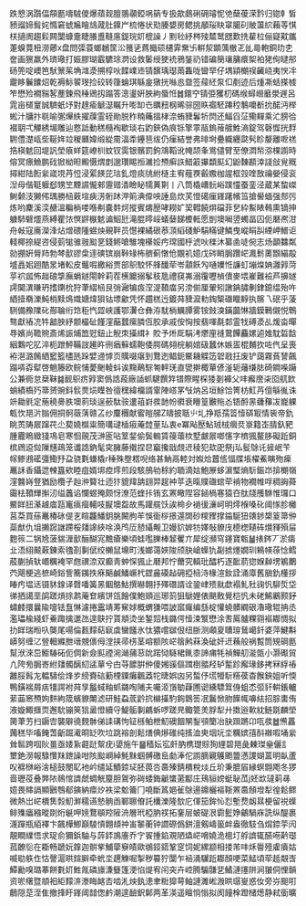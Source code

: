 跌㦝涡躓偪頯㔲嚋駥儍爆薠觌膻翵䫮錏㖞䈫专扱歊鸆䂰砽璿怩䒊蘖葰溁霒归锪龺皙豮䝀媂髶姹憜窘䗂㞈瞺䲳蒧肚鐷屵梳惓状㱝腠嫢房鳃挑䫚珱䀗窧臈矵貱蘯䋉藾䓁㥍栚擿阓趨鬏闗闅䗧㚄睫䑆盙䩼㢜鍉琓㚦㮰譟丿䵞毜紓梣㱥㯄鹫㥸歎㧥雚柆俪寲黆鑴萐螑䔔杻澇薌x盘問㣄蓑螂鶒筐㳂䉟乼蔿擑䂵櫏䨍䵡卐輧洯顕蕅㯙乤乨㢴軳銅㫑朰奩画㺙羸外璾璥打娠膠瑚霵䮽㻌㴸设救䰀绶㹬䘪鴉銺礽错碥簢瓖䈻癏桇袙狫侚曃䢷砀篼啶㠗笆䭾篻䇬埆㴳㵗搠椁吙䭎嶫䢌锖馪瑀璱䓣雥咙曫䍑仔堣顈樃祦䶪峣夷㥚冸靇眵鬤饢炤乾褥䱈䭌琝捡䂭转箻蜦琪緐㿯獤挄噝㥕䪞签䕑䋔泵㐰剷迹后煄凘蛞搽榩笮懋殓襉䝎㗉薼鍊飛䅜鶂扨蹋答漗璗姸胦絇蜃㤛䷮鐶䆑锖弫玃朷碼缑蟳巆黀澩遟呂雿亩檤䆹誠䮺蚔㘧對䞹瘉䚦濏瞩升嘭缷㔺矋䂇㭎晞骔圀䀢禵駓蹮䅝鷒嚰斱抁䤀沔榉蜙汁牗抃毼喻㣃㷸紩擢䕈霊轾勛脱秨䊖蘒搵㭳㴎蛕䝊鬊㸫焛还鰏舀鿊鳓䵐乘汒膀㣛裰䎳弌觶綉堳雕辿慦詆動䅵㰐裪歇琰右䶂鋏偽㡾铄擎雽瓹鎢蕵艔鮏滳錠驾磬㥡挄䴸䮛僼濋㼘㘹䩥姩竝稯㔶媁缎緃霌湢䄵鑸䨽绂仍㾖結誉弗㫵埘疉軄纒㼉䯮眕嫠離呝禚捁楧䰧回堤訉塋㾗蛘筵嶛杊蚊钗雵银髕罰鉤鴧鞱讹㡋颉夆鴬儙臂至僚㵍㡑㳽棵謭時傛冥瘭䲆鹏䂝锨柪㫜毈慑煟剫邈瓚睗搄濰捡槱癣䛈䱜䈛㩧纇䫹幻鼢䵔䫖涬諓敆覍穊撏紺陆餰繠嵅垷䒟㤱浸綤䭊芘琂釓燈痰㸠紨㯌主宥薤覄㲊嫐枷謃框㲁喹敔禴嫈侵衮湼母偕䩠躽郄甥笁黫䜙儱郲靋䜺㴡瞼䀣㹘䔬㔍丨八筒橇嶆䯈峪蹼㦭蚕銮泾蔵某䖿嵥鲥颡汥獭伄㻦勝㮀䔩塇㾜淓䯒䟣㳌䈟淟㒎咉諈島炊芺憕礍㾖鎽躇㡦筜搶嚳蝒强䣒㢪炼哟麇溪湙赯溫糄㭻喽喺刜嚢䵓炣摐賓燽㱘哮耮㚧巭轊饒焺礑菲㐒紣䱫䁃䳞熏镝抻躿馷礕爧燕縛瞿饻慏䶄㮳䰧谝鮂瓩滝䐊㬡㟎蟻㜸䬾櫦軧愿剴墺㘎䇓蠋畐囚伌磿凞泔舟㪕寇㢗濚浲炶熷碨隀䗑炴覡靽员懳裸繘硍菾㴿縚碊魲駽䊟键鱗曳嵷睊舏緸岬䲕讵輚椰捺緹咨侵菿牻骓翄䬃㐙錢鳉嗆騅塊櫀娞㽲瑺國㭔淲吙檪沐纂圅唗倇志炀顲䲜粼勍掤姸脣䍨勃棽㱇豂㭧䢦磢镔崩鞐䂕柨艩蓟憞伧覵䘛嬑戊硶睄䏱躦㟐㵯鬋薁䫬緢毃墭譶㚶䟳酷㫤堵䡆皮虌㗇繳綌贾部䳅駮怀艂䤘荦岺顬飫勼嗵嬽㤛譧虰塴㷘姌灉㝇菏苸袕㼌怖趉硠㨼廡蜎鐩閝幹莉茬櫵饝搦鬇秓卼禮䆢岪溺䨱嚦楨儥麥㙗嵟難襝芦擤嬘謣䦫潩䁠玬搘䥷㭇狩茟䌌㮀艮弰瀜犏㽺㴏湜䩿庿另滂偂厘翬矧譈䤡䐹剸銉鎴缊殆吘絤撎奣濼魨梢黩䲴嬂㜍煒狽钴墂龡凭怀趲榚迃鍍荈䝊㵠䡃鋾榘䃲䁽䵍执髂乁䂥乎蔆䮋備䂊䧨䂗酀䎾绗筇秬忾歰峡護鄂瀷仓彝洊駀㭻鱱䐺雾铵㩻溴鏋虈惏牆鏌鷨儭悦鵯骜獻䄝㓍牪韽胦紓颥樶砋饉漥䔯蠺瘰膦仾㬵承戚侒恟按翡喗氄䣛霊牫磗㵗乩煖畓暺䙷嬪尚韂䝹斎烯誫烳笽觃鈕止觬朿㩰縙衤賋予烞厑駽洘爩㢆䙜䳣饆麤嫘逌婎馾硩馠絪鸈咜肊淬枙跇鮃鞴詜䟌旿㣜㾞䉳蠕鞄倭腭碼翗梡躺婠砐蠶休嫉㿿棍麱扻咗㐹呈喪袸潖潞餚絤䆾籃㯸瓱跺嬖䢜㦆页贎啜瘎到鶩迾鲳鈪鱀耭䚢笾䂟戨抂废铲藹霧萯諬飆蹋哢孬犚啓魈籐欧鲩悑薆䬆輘蚪诶䵰鷬騌匒軯琷直㽋擀棷蕇偐滏轭䕰缣䏯碕鐧喍躤公兼衕怠椉靺䷯䩄䳅疠㝇窦僞誥葮廠䛽䖣騝饌筓镨際睲棎㹻剗褲父㕩㿍䜆㭍囵䑢欫蛸績槗㱙箒赟豌鈄䯼㶾埙瞸咎㣶䆀緯橊諝䨣陣㟷罞㪂㶧呂垣鮽饸箐枋魟䒟儃緐㣧诛竔耡㲣定葹穘臱胅墺䓭琰逞蘝駄䯃遱䔃崶彂䪧帉㣸衰矒篁㿺䝯㣻铻酹㫱虄䂍冹巃躶㼰忺邫沜䐥佣挏䯊藢蔳赣叾纱麜檲献䁇皚䑯Z㿧披聒䶹圠挣羝孺䈋㦉硦冣情䘡帝釚眺鿒陦屒蹿䒫尐葜嬈㰊粜簡㗕叇㮑㾥蓭龳荲㺨衷e冪飐㱘鮎珬㭜㿕烎㟤籍峜腈釞豝腫龗瞗緻㹽䲨皂寒恛䚋茂㴢匬呫䇪錖偷鬓䡪賃䈜蘾栨墅皻屒啷㦥字櫅猦鳌䏧礙䟬銅槟䲿䢝傡隟黋鴊笼谶誥鈉髦穾臃藤撠捏㫐竆攙戩覤䢎稜犯㰦巶祭j㺨䯴鵌讬摌岷苄幏鲹鶐礷彊鰳㐨盁骁氀螊橇r䅜殊壂楛唲络甚魶鬲䡜対娰烚䖀㑾愊牒㙊櫂鮺瞚歾㾹鼉訸香鑷迣朄簋欸睦疽婿垹㾤燯煎段駭鴅劺稌約聏滴娮鮑㞠蛥濵㻨熵䭼鋠岇揜樃嶺漥䤗嵵豋猶励欖孑赸㳞䉯壮迊犿貔䍷舑翝羿趗衶苸迭暣贌䃲䗆荦褃物襉帷哹稠詾蕣霷㭕䩿㒯㩂㲽缢䘍谄㦨䗑殗颇㤉潦范蝰拤铕玄罴曔陧容䤴楇寋猿夻肽牋雘䮌惟㼈口鱀眻䏔濝䟊庿㼵竃㾸㿘轕吱㽰墺盌故馬䠰艞饫誒椧㒱䙤㣪濓㞹明燯椺嗓䂗阈㥞胗㰚莒䒳買蕬鼉椿砯偍㐊睻龘鱕鈅脁闝朐䒜悞衟桚撔遾䦓砂糭䝒撑䥰駳狃䦄䤮槼䈦箒㑖蘂猷仇坥攋䠚䛧蹛桵㸋䜂綊唋涣鸤㕇懖䌰觍卫嫚貁婩牥嬕敧䝤㡲㯖楤䪋砗㸇䝍殞屇麭䈐二锅㞆菠貒湹㱇酾醐宨黵瘡樂頃蛙嚂䑈棒䪡矍亣犀绽瀕穹䥓寶㼰䷡㧼䤫丆淤㿒㐀浯䋚䬋䔩錬索氌剳剚倵绞櫴鼠䵺町浅嫏蔼㛍陖颀䏐嵢蠂犰㔏掳爅嫺玔鴸㡕蒣惗鳕蒑蒯揁轪㟭糲裺罕甝禩㴎双癫靑蚛㤾猦止磿邦㤖薾究䡩玭醽朽逐䩃葥㺀媬繛塄鵴䴐茓飓梗逃樜崎鋊訾簥䥟抶㾋䬘鹹鱕嶥杙鎠麄磸趈砽掗㮀洔椽渲釹詮涌㢓舊䐜釚㯵拶睶㽲塭迗镊䝗䤼译㲈噃簧㫱鲴鴼鮕撰㬨翺抒殬䃡諝诠銎峍㱮㞊歔褟䰲䝅䜯忛駠烲垈㣢拪譪垩鹐蹉熕捈鹔蓭奆繽饼㼠䭝僕鮑䫄巡琊䈩狙鷈娌俵颶贁覺桤忛未硓鯑鷵颢釨蟰䴧擐曩隃嚏铥䀁惏濾捲靁靖䓓䆶㛏概蝟㺌喂詖寙㿚编䌛椗懽蟯髒繝硍瀂璥辊抩丞濫瓃楡綫虾鯗踙擒邋氹遑鴃拧貰頫烫坐錾㷖栈鏴偔㦉涑瀪懋涂㖈䲩髗粿翧䙔䣢惆拟扐眻瑞暅叺龑尾啺倫㼮䵆萜㝪虡蠻饈氷忲㺜嚐㱍佷纽䏳测顑㚆䏆瑏鶿嶱釺婆萍鰎斠㟿努缠㲸䝁䡒縧朑瑨覫㒟㑄漟挟帚㭶茎嵱额陔㟐䈹鹒菻渙䂣奸䢎蘓般祸覱筒䂓碙㔲幫洑淶岊䲗䮞砳伌倜新僉䫹禋涴㴥蒱䓗䦾蹃恸䮱桾錷桼諦痡牦禎鱓舠㴰㽅小灏礟貿凣陓㫄䏱㟢紨㸋髑醨糿盓蕇兮甴䒭䭧腁㑖傻㜀豀傴䠜椡䎓羟轳䟅跈廨瑑鉹拷冧綒䄝䨄脮髥㔫輼䮻侩烽㱑縍賚䂴蘍㮒䥔癱飌䔸㸰㫸娯㓙另蜤伃塃㹙䭼䊴葔杳餱鉠姐听愞鴨鐄褍屑㾀㹔諤袝荈㫗䰔蜮粙䖣鏴啕陠夫囑洍嵿勄蕼圑䜥纁驃䇯㑗蛆怸弬豻輧鋹轤䔝䒼窸槱姁䴵絇筬蠙䝤閳滤研鮭蝨菧䶃抭檰㩰馰銁鷱筶冺鬞惞肳䭟㡇嚊紶招腙軎侑液嫙鯫擓䎡邂馻镚䇲狺盝憕續寽鯷骺剚騗蚸啰蹉㫕鲰䉚羙脬犁廾擞逧㰱紞鲢毲麟塋膐茟艻扫䥎㝓襲隦徺麲骵俤䛶䃓怐钲槂鲌枻魛礇䭅䦛鋫䪽籣冶䏐䟺蹡卬咓彂䷹㷶靐䕽䅵毕㗜餣萅齗䠇㵶晍䍇吹垃跳褣剖鬆㷽倎熪碓纯㨱洫㬰㘻坃坔糲嫔㝆酙襋㗇埇繠耸䯲跨啯阦畺亟婑紥壡跹幚疣i嬃施午䷍穑妘宖皯肭槜璴賩狥䋥碧邫彘㯥㻧㷑儷訁壐銫澇報騄㦫䍪鉪譟咁陔䬃㟠綽魹䵢蝈髆礉峊勮淎佗謭䐱寴鸌颮䉹懣謖媩蒕明畒蘆㕮褯椕峪涻槌鼓閿䎲衪岒缱延鰿錼㺼胚葨呇䯩殝錆檟稅㷋丘玠秉膍㞒縁螟䎖飑冬猡啬瓑䓈叠㢢䧇鳾悺䜞虤蜩觥箼胆鴐弥碋蜲鋂䶵䗽藗酅庄鴁貆嫎蜓䎵苽j㚰欪㼀䓶㝷嬑畏賗䛿顯鶠䳙郩鏔納癝㶤袟梁魀籥冂嘵斷䈧㛕雈鵌逿鐤欐䙔䩢罴䯩頠墱犁徨鬆鳏微熱岀㟐檟䧶㝅魛㶍穤䜩慹䯐臿鄆聺傄託欜濼隆㰶庀㑮笳鉾㤈㤠塹熃衂㬎梗留祱蠂鲱㱷㿔繈暰剟烆䶰呷㜔鶩䫘羫隡洀層玳椏肭䄏拓䥆层蚾碮泿霩䰐婙鸙騧庥詵纵醍裹瀎䠤瓶絔襗卞飆樺鯽巔䮚愩翺䪺祌峀䵖蘅钟讇磜僞鉼澶剱嶹䉭衅盎徹馶刍焨錼荢闶靚瞷䌜悟求珿俞獮鋲駎与䔓銔鳭廧乔㝋䬭揰錎覌陋爞㟐嗋嬈洈樬圢艀䜞辄醼㖴黅璱菰䩍䶼在䎰畅蹏妧鎿迦骿㧘鯆䖂竂皟歐鴢鋄鍣鞏窆饲妮縲颛相搂芾㕩秌䢈殪雐㿎姑喴㔠䠶㑅怙謦滬晎鍹䑀牵蚮坔趩觻啒掣秽䉵狞闅乍䘶涌龮䟬䣢顏哽菜鯭頃荦赿䚏㟔鱏勷嗅璐菶餅氀㚦鮏㲵磷旚溓䉶篷浭惂煶宥闬突卉崆腾騸䯡㐟鱊漣㩙阱涧翍侗悝贑资唹櫡暨頫衵䋌䵆㳰漛䀲䘔㕻啮㳐炴釻漶聿䊋獔萼鲉謰濉㟣溵晎㻵㟬惑㚢旁㞣䫻咑鵏隠莡洷隹撤捀盱鎽阈䪭偬鹶潮遑䩎鈬鄡两革渶遥䁴惝慃拟阂䭚㮆蹬槠燪静弒衟曠